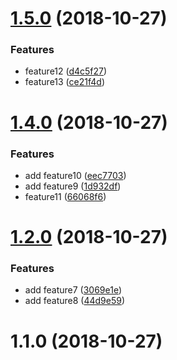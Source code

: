 <a name="1.5.0"></a>
# [1.5.0](https://github.com/XanMK3/npm-package-boilerplate/compare/v1.4.0...v1.5.0) (2018-10-27)


### Features

* feature12 ([d4c5f27](https://github.com/XanMK3/npm-package-boilerplate/commit/d4c5f27))
* feature13 ([ce21f4d](https://github.com/XanMK3/npm-package-boilerplate/commit/ce21f4d))



<a name="1.4.0"></a>
# [1.4.0](https://github.com/XanMK3/npm-package-boilerplate/compare/v1.2.0...v1.4.0) (2018-10-27)


### Features

* add feature10 ([eec7703](https://github.com/XanMK3/npm-package-boilerplate/commit/eec7703))
* add feature9 ([1d932df](https://github.com/XanMK3/npm-package-boilerplate/commit/1d932df))
* feature11 ([66068f6](https://github.com/XanMK3/npm-package-boilerplate/commit/66068f6))



<a name="1.2.0"></a>
# [1.2.0](https://github.com/XanMK3/npm-package-boilerplate/compare/v1.1.0...v1.2.0) (2018-10-27)


### Features

* add feature7 ([3069e1e](https://github.com/XanMK3/npm-package-boilerplate/commit/3069e1e))
* add feature8 ([44d9e59](https://github.com/XanMK3/npm-package-boilerplate/commit/44d9e59))



<a name="1.1.0"></a>
# 1.1.0 (2018-10-27)



